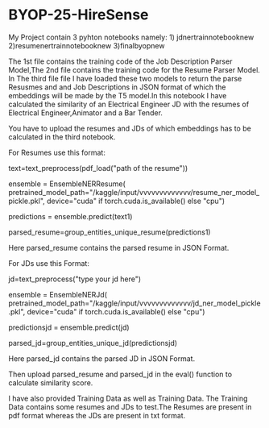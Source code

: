 # BYOP-25-HireSense

My Project contain 3 pyhton notebooks namely: 
                                              1) jdnertrainnotebooknew
                                              2)resumenertrainnotebooknew
                                              3)finalbyopnew

The 1st file contains the training code of the Job Description Parser Model,The 2nd file contains the training code for the Resume Parser Model.
In The third file file I have loaded these two models to return the parse Resusmes and and Job Descriptions in JSON format of which the embeddings will be made by the T5 model.In this notebook I have calculated the similarity of an Electrical Engineer JD with the resumes of Electrical Engineer,Animator and  a Bar Tender.

You have to upload the resumes and JDs of which embeddings has to be calculated in the third notebook.

For Resumes use this format:

text=text_preprocess(pdf_load("path of the resume"))

ensemble = EnsembleNERResume(
        pretrained_model_path="/kaggle/input/vvvvvvvvvvvvv/resume_ner_model_pickle.pkl",
        device="cuda" if torch.cuda.is_available() else "cpu")

  
predictions = ensemble.predict(text1)

parsed_resume=group_entities_unique_resume(predictions1)

Here parsed_resume contains the parsed resume in JSON Format.

For JDs use this Format:

jd=text_preprocess("type your jd here")

ensemble = EnsembleNERJd(
        pretrained_model_path="/kaggle/input/vvvvvvvvvvvvv/jd_ner_model_pickle.pkl",
        device="cuda" if torch.cuda.is_available() else "cpu")

  
predictionsjd = ensemble.predict(jd)

parsed_jd=group_entities_unique_jd(predictionsjd)

Here parsed_jd contains the parsed JD in JSON Format.

Then upload parsed_resume and parsed_jd in the eval() function to calculate similarity score.


I have also provided Training Data as well as Training Data.
The Training Data contains some resumes and JDs to test.The Resumes are present in pdf format whereas the JDs are present in txt format.
